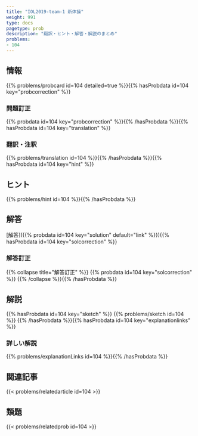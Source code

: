 ```yaml
---
title: "IOL2019-team-1 新体操"
weight: 991
type: docs
pagetype: prob
description: "翻訳・ヒント・解答・解説のまとめ"
problems: 
- 104
---
```


## 情報

{{% problems/probcard id=104 detailed=true %}}{{% hasProbdata id=104 key="probcorrection" %}}

### 問題訂正

{{% probdata id=104 key="probcorrection" %}}{{% /hasProbdata %}}{{% hasProbdata id=104 key="translation" %}}

### 翻訳・注釈

{{% problems/translation id=104 %}}{{% /hasProbdata %}}{{% hasProbdata id=104 key="hint" %}}

## ヒント

{{% problems/hint id=104 %}}{{% /hasProbdata %}}

## 解答

[解答]({{% probdata id=104 key="solution" default="link" %}}){{% hasProbdata id=104 key="solcorrection" %}}

### 解答訂正

{{% collapse title="解答訂正" %}}
{{% probdata id=104 key="solcorrection" %}}
{{% /collapse %}}{{% /hasProbdata %}}

## 解説

{{% hasProbdata id=104 key="sketch" %}}
{{% problems/sketch id=104 %}}
{{% /hasProbdata %}}{{% hasProbdata id=104 key="explanationlinks" %}}

### 詳しい解説

{{% problems/explanationLinks id=104 %}}{{% /hasProbdata %}}

## 関連記事

{{< problems/relatedarticle id=104 >}}

## 類題

{{< problems/relatedprob id=104 >}}

